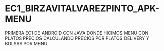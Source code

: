 # EC1_BIRZAVITALVAREZPINTO_APK-MENU
PRIMERA EC1 DE ANDROID CON JAVA DONDE HICIMOS MENU CON PLATOS PRECIOS CALCULANDO PRECIOS POR PLATOS DELIVERY Y BOLSAS POR MENU.
